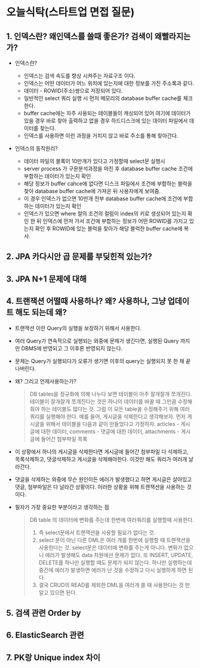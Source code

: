   
  # 오늘식탁(스타트업 면접 질문)
  
  ## 1. 인덱스란? 왜인덱스를 쓸때 좋은가? 검색이 왜빨라지는가?
    
   - 인덱스란?
      - 인덱스는 검색 속도를 향상 시켜주는 자료구조 이다.
      - 인덱스는 어떤 데이터가 어느 위치에 있는지에 대한 정보를 가진 주소록과 같다.
      - 데이터 - ROWID(주소)쌍으로 저장되어 있다.
      - 일반적인 select 쿼리 실행 시 먼저 메모리의 database buffer cache를 체크한다.
      - buffer cache에는 자주 사용되는 테이블들이 캐싱되어 있어 여기에 데이터가 있을 경우 바로 찾아 출력하고 없을 경우 하드디스크에 있는 데이터 파일에서 데이터를 찾는다.
      - 인덱스를 사용하면 이런 과정을 거치지 않고 바로 주소를 통해 찾아간다.

   - 인덱스의 동작원리?
      - 데이터 파일의 블록이 10만개가 있다고 가정할때 select문 실행시
      - server process 가 구문분석과정을 마친 후 database buffer cache 조건에 부합하는 데이터가 있는지 확인
      - 해당 정보가 buffer cahce에 없다면 디스크 파일에서 조건에 부합하는 블럭을 찾아 database buffer cache에 가져온 뒤 사용자에게 보여줌.
      - 이 경우 인덱스가 없으면 10만개 전부 database buffer cache에 조건에 부합하는 데이터가 있는지 확인
      - 인덱스가 있으면 where 절의 조건의 컬럼이 index의 키로 생성되어 있는지 확인 한 뒤 인덱스에 먼저 가서 조건에 부합하는 정보가 어떤 ROWID를 가지고 있는지 확인 후 ROWID에 있는 블럭을 찾아가 해당 블럭한 buffer cache에 복사.
    
  ## 2. JPA 카다시안 곱 문제를 부딪힌적 있는가?
  
  ## 3. JPA N+1 문제에 대해
  
  ## 4. 트랜잭션 어떨때 사용하나? 왜? 사용하나, 그냥 업데이트 해도 되는데 왜?
      
   - 트랜잭션 이란 Query의 실행을 보장하기 위해서 사용한다.
   - 여러 Query가 연속적으로 실행되는 와중에 문제가 생긴다면, 실행된 Query 까지만 DBMS에 반영되고 그 이후론 반영되지 않는다.
   - 문제는 Query가 실행되다가 오류가 생기면 이후의 query는 실행되지 못 한 채 끝나버린다. 

   - 왜? 그리고 언제사용하는가?
      > DB tables을 정규화에 의해 나누다 보면 테이블이 아주 잘개잘개 쪼개진다. 테이블이 잘개잘개 쪼개진다는 것은 하나의 데이터를 바꿀 때 그만큼 수정해줘야 하는 테이블도 많다는 것.
      > 그럼 이 모든 table을 수정해주기 위해 여러 쿼리를 실행해야 한다.
      > 예를 들어, 게시글을 삭제한다고 생각해보자.
      > 먼저 게시글을 위해서 테이블을 다음과 같이 만들었다고 가정하자.
      > articles - 게시글에 대한 데이터, comments - 댓글에 대한 데이터, attachments - 게시글에 들어간 첨부파일 목록

   - 이 상황에서 하나의 게시글을 삭제한다면 게시글에 들어간 첨부파일 다 삭제하고, 목록삭제하고, 댓글삭제하고 게시글을 삭제해야한다. 이것만 해도 쿼리가 여러개 날라간다.
   - 댓글을 삭제하는 와중에 무슨 원인이든 에러가 발생했다고 하면 게시글은 살아있고 댓글, 첨부파일은 다 날라간 상황이다. 이러한 상황을 위해 트랜잭션을 사용하는 것이다.

   - 필자가 가장 중요한 부분이라고 생각하는 점
      > DB table 의 데이터에 변화를 주는데 한번에 여러쿼리를 실행할때 사용한다.
      > 1. 즉 select문에서 트랜잭션을 사용할 필요가 없다는 것.
      > 2. select 문이 아닌 다른 DML은 여러 개를 한번에 실행할 때 트랜잭션을 사용한다는 것. select문은 데이터에 변화를 주는게 아니다. 변화가 없으니 에러가 발생해도 data 차원에선 문제가 없다.
      > 또 INSERT, UPDATE, DELETE를 하나만 실행할 때도 문제가 되지 않는다. 하나만 실행하는데 중간에 에러가 발생하면 에러가 난 것을 수정하고 다시 실행하게 하면 된다.
      > 3. 결국 CRUD의 READ를 제외한 DML을 여러개 쓸 때 사용한다는 것 만 알고 있으면 된다.
      

  ## 5. 검색 관련 Order by
  ## 6. ElasticSearch 관련
  ## 7. PK랑 Unique index 차이
